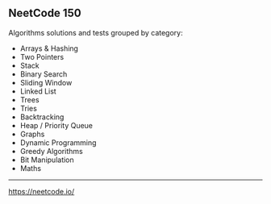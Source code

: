 ## NeetCode 150

Algorithms solutions and tests grouped by category:
* Arrays & Hashing
* Two Pointers
* Stack
* Binary Search
* Sliding Window
* Linked List
* Trees
* Tries
* Backtracking
* Heap / Priority Queue
* Graphs
* Dynamic Programming
* Greedy Algorithms
* Bit Manipulation
* Maths

---
https://neetcode.io/